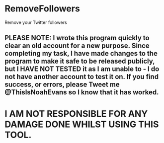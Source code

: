 # RemoveFollowers
Remove your Twitter followers

## PLEASE NOTE: I wrote this program quickly to clear an old account for a new purpose. Since completing my task, I have made changes to the program to make it safe to be released publicly, but I HAVE NOT TESTED it as I am unable to - I do not have another account to test it on. If you find success, or errors, please Tweet me @ThisIsNoahEvans so I know that it has worked.

# I AM NOT RESPONSIBLE FOR ANY DAMAGE DONE WHILST USING THIS TOOL.

